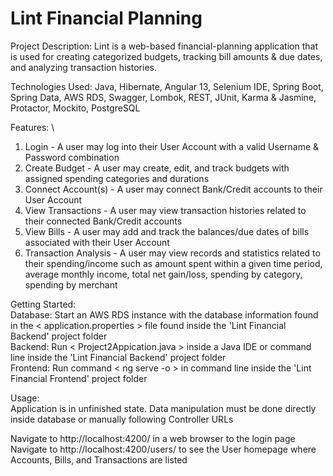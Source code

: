 # Lint Financial Planning

Project Description: Lint is a web-based financial-planning application that is used for creating categorized budgets, tracking bill amounts & due dates, and analyzing transaction histories.   

Technologies Used: Java, Hibernate, Angular 13, Selenium IDE, Spring Boot, Spring Data, AWS RDS, Swagger, Lombok, REST, JUnit, Karma & Jasmine, Protactor, Mockito, PostgreSQL  

Features: \
1. Login - A user may log into their User Account with a valid Username & Password combination  
2. Create Budget - A user may create, edit, and track budgets with assigned spending categories and durations  
3. Connect Account(s) - A user may connect Bank/Credit accounts to their User Account  
4. View Transactions - A user may view transaction histories related to their connected Bank/Credit accounts  
5. View Bills - A user may add and track the balances/due dates of bills associated with their User Account  
6. Transaction Analysis - A user may view records and statistics related to their spending/income such as amount spent within a given time period, average monthly income, total net gain/loss, spending by category, spending by merchant  


Getting Started:   
Database: Start an AWS RDS instance with the database information found in the < application.properties > file found inside the 'Lint Financial Backend' project folder  
Backend: Run < Project2Appication.java > inside a Java IDE or command line inside the 'Lint Financial Backend' project folder  
Frontend: Run command < ng serve -o > in command line inside the 'Lint Financial Frontend' project folder  

Usage:  
Application is in unfinished state. Data manipulation must be done directly inside database or manually following Controller URLs  

Navigate to http://localhost:4200/ in a web browser to the login page  
Navigate to http://localhost:4200/users/ to see the User homepage where Accounts, Bills, and Transactions are listed  




